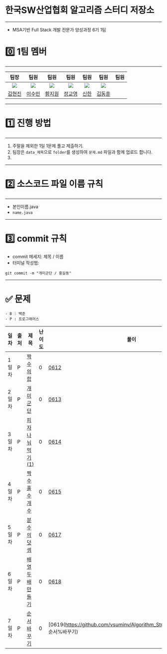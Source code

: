 # 한국SW산업협회 알고리즘 스터디 저장소
---
- MSA기반 Full Stack 개발 전문가 양성과정 6기  1팀
# 0️⃣ 1팀 멤버
---

|                                팀장                                 |                                팀원                                |                                팀원                                 |                                팀원                                 |                                팀원                                 |                               팀원                                 |                               팀원                                 |
| :---------------------------------------------------------------: | :--------------------------------------------------------------: | :---------------------------------------------------------------: | :---------------------------------------------------------------: | :---------------------------------------------------------------: |:---------------------------------------------------------------: |:---------------------------------------------------------------: |
| <img src="https://avatars.githubusercontent.com/u/149029049?v=4"> | <img src="https://avatars.githubusercontent.com/u/81737413?v=4"> | <img src="https://avatars.githubusercontent.com/u/172455390?v=4"> | <img src="https://avatars.githubusercontent.com/u/100822143?v=4"> | <img src="https://avatars.githubusercontent.com/u/131014787?v=4"> | <img src ="https://avatars.githubusercontent.com/u/100128899?v=4"> | 
|                   [김현진](https://github.com/0515khj)                    |            [이수민](https://github.com/vsuminv)             |                [황지원](https://github.com/jiwon0719)                |                [정교영](https://github.com/jgy0917)                |                  [신한](https://github.com/ruukr8080)                   |                  [김동훈](https://github.com/zoown12)            |
---

# 1️⃣ 진행 방법
---
1. 주말을 제외한 1일 1문제 풀고 제출하기.
2. 팀장은 `data_제목`으로  `folder`를 생성하여 `문제.md` 파일과 함께 업로드 합니다.
3. 
---
# 2️⃣ 소스코드 파일 이름 규칙
---
- 본인이름.java
- `name.java`  
---
# 3️⃣ commit 규칙

- commit 메세지: 제목 / 이름 
- 터미널 작성법:

```
git commit -m "개미군단 / 홍길동"
```
---

# ✅ 문제

	- B : 백준
    - P : 프로그래머스

| 일차  | 출처  | 제목                                                                              | 난이도 | 풀이                                                               |
| --- | --- | ------------------------------------------------------------------------------- | --- | --------------------------------------------------------------------- |
| 1일차 | P   | [짝수의 합](https://school.programmers.co.kr/learn/courses/30/lessons/120831)       | 0   | [0612](https://github.com/vsuminv/Algorithm_Study/tree/main/0612_짝수의_합) |
| 2일차 | P   | [개미군단](https://school.programmers.co.kr/learn/courses/30/lessons/120837)        | 0   | [0613](https://github.com/vsuminv/Algorithm_Study/tree/main/0613_개미군단(1)) |
| 3일차 | P   | [피자 나눠 먹기(1)](https://school.programmers.co.kr/learn/courses/30/lessons/120814) | 0   | [0614](https://github.com/vsuminv/Algorithm_Study/tree/main/0614_피자나눠먹기(1)) |
| 4일차 | P   | [짝수 홀수 개수](https://school.programmers.co.kr/learn/courses/30/lessons/120824)    | 0   | [0615](https://github.com/vsuminv/Algorithm_Study/tree/main/0615_짝수_홀수_개수) |
| 5일차 | P   | [분수의 덧셈](https://school.programmers.co.kr/learn/courses/30/lessons/120808)    | 0   | [0617](https://github.com/vsuminv/Algorithm_Study/tree/main/0617_분수의덧셈) |
| 6일차 | P   | [배열 두배 만들기](https://school.programmers.co.kr/learn/courses/30/lessons/120809) | 0 | [0618](https://github.com/vsuminv/Algorithm_Study/tree/main/0618_배열%두%배%만들기) |
| 7일차 | P   | [순서 바꾸기](https://school.programmers.co.kr/learn/courses/30/lessons/181891)    | 0   | [0619(https://github.com/vsuminv/Algorithm_Study/tree/main/181891 순서%바꾸기) |



